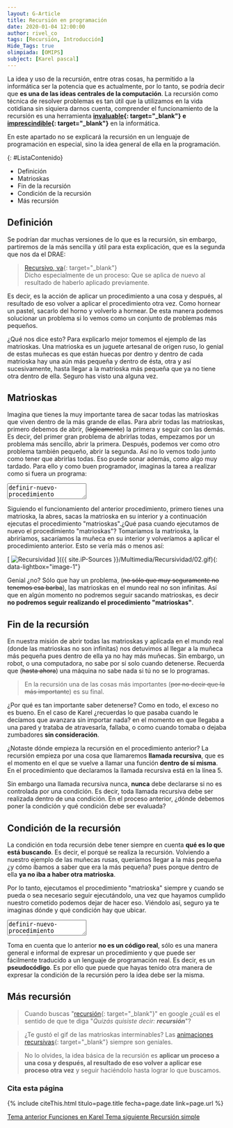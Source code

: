 ```yaml
---
layout: G-Article
title: Recursión en programación
date: 2020-01-04 12:00:00
author: rivel_co
tags: [Recursión, Introducción]
Hide_Tags: true
olimpiada: [OMIPS]
subject: [Karel pascal]
---
```


La idea y uso de la recursión, entre otras cosas, ha permitido a la informática ser la potencia que es actualmente, por lo tanto, se podría decir que **es una de las ideas centrales de la computación**. La recursión como técnica de resolver problemas es tan útil que la utilizamos en la vida cotidiana sin siquiera darnos cuenta, comprender el funcionamiento de la recursión es una herramienta **[invaluable](http://dle.rae.es/?id=M27S7Oj){: target="_blank"} e [imprescindible](http://dle.rae.es/?id=L6eq745){: target="_blank"}** en la informática.

<span>En este apartado no se explicará la recursión en un lenguaje de programación en especial, sino la idea general de ella en la programación.</span>

{: #ListaContenido}
- Definición
- Matrioskas
- Fin de la recursión
- Condición de la recursión
- Más recursión

## Definición

Se podrían dar muchas versiones de lo que es la recursión, sin embargo, partiremos de la más sencilla y útil para esta explicación, que es la segunda que nos da el DRAE:

> [Recursivo, va](http://dle.rae.es/?id=VXkDTwd){: target="_blank"}<br>
> Dicho especialmente de un proceso: Que se aplica de nuevo al resultado de haberlo aplicado previamente.

Es decir, es la acción de aplicar un procedimiento a una cosa y después, al resultado de eso volver a aplicar el procedimiento otra vez. <span>Como hornear un pastel, sacarlo del horno y volverlo a hornear.</span> De esta manera podemos solucionar un problema si lo vemos como un conjunto de problemas más pequeños.

<span>¿Qué nos dice esto?</span> Para explicarlo mejor tomemos el ejemplo de las matrioskas. Una matrioska es un juguete artesanal de origen ruso, lo genial de estas muñecas es que están huecas por dentro y dentro de cada matrioska hay una aún más pequeña y dentro de ésta, otra y así sucesivamente, hasta llegar a la matrioska más pequeña que ya no tiene otra dentro de ella. Seguro has visto una alguna vez.

## Matrioskas

Imagina que tienes la muy importante tarea de sacar todas las matrioskas que viven dentro de la más grande de ellas. Para abrir todas las matrioskas, primero debemos de abrir, (<s>lógicamente</s>) la primera y seguir con las demás. Es decir, del primer gran problema de abrirlas todas, empezamos por un problema más sencillo, abrir la primera. Después, podemos ver como otro problema también pequeño, abrir la segunda. Así no lo vemos todo junto como tener que abrirlas todas. <span>Eso puede sonar además, como algo muy tardado</span>. Para ello y como buen programador, imaginas la tarea a realizar como si fuera un programa:

<textarea class="output">
definir-nuevo-procedimiento "matrioskas" como inicio
	abrir-matrioska;
	sacar-nueva-matrioska;
	matrioskas;
fin;</textarea>

Siguiendo el funcionamiento del anterior procedimiento, primero tienes una matrioska, la abres, sacas la matrioska en su interior y a continuación ejecutas el procedimiento "matrioskas".<span>¿Qué pasa cuando ejecutamos de nuevo el procedimiento "matrioskas"?</span> Tomaríamos la matrioska, la abriríamos, sacaríamos la muñeca en su interior y volveríamos a aplicar el procedimiento anterior. Esto se vería más o menos así:

[<picture>
	<source media="(min-width: 700px)" srcset="{{ site.iP-Sources }}/Multimedia/Recursividad/02.gif">
	<img class="Imagen" src="{{ site.iP-Sources }}/Multimedia/Recursividad/02.gif" alt="Recursividad">
</picture>]({{ site.iP-Sources }}/Multimedia/Recursividad/02.gif){: data-lightbox="image-1"}

<span>Genial ¿no?</span> Sólo que hay un problema, (<s>no sólo que muy seguramente no tenemos esa barba</s>), las matrioskas en el mundo real <span>no son infinitas</span>. Así que en algún momento no podremos seguir sacando matrioskas, es decir **no podremos seguir realizando el procedimiento "matrioskas"**.

## Fin de la recursión

En nuestra misión de abrir todas las matrioskas y aplicada en el mundo real (<span>donde las matrioskas no son infinitas</span>) nos detuvimos al llegar a la muñeca más pequeña pues dentro de ella ya no hay más muñecas. Sin embargo, un robot, o una computadora, no sabe por sí solo cuando detenerse. Recuerda que (<s>hasta ahora</s>) una máquina no sabe nada si tú no se lo programas.

> En la recursión una de las cosas más importantes (<s>por no decir que la más importante</s>) es su final.

<span>¿Por qué es tan importante saber detenerse?</span> Como en todo, el exceso no es bueno. En el caso de Karel ¿recuerdas lo que pasaba cuando le decíamos que avanzara sin importar nada? en el momento en que llegaba a una pared y trataba de atravesarla, fallaba, o como cuando tomaba o dejaba zumbadores **sin consideración**.

¿Notaste dónde empieza la recursión en el procedimiento anterior? La recursión empieza por una cosa que llamaremos **llamada recursiva**, que es el momento en el que se vuelve a llamar una función **dentro de sí misma**. En el procedimiento que declaramos la llamada recursiva está en la línea 5.

Sin embargo una llamada recursiva nunca, **nunca** debe declararse si no es controlada por una condición. Es decir, toda llamada recursiva debe ser realizada dentro de una condición. En el proceso anterior, ¿dónde debemos poner la condición y qué condición debe ser evaluada?

## Condición de la recursión

La condición en toda recursión debe tener siempre en cuenta **qué es lo que está buscando**. Es decir, el porqué se realiza la recursión. Volviendo a nuestro ejemplo de las muñecas rusas, queríamos llegar a la más pequeña ¿y cómo íbamos a saber que era la más pequeña? pues porque dentro de ella **ya no iba a haber otra matrioska**.

Por lo tanto, ejecutamos el procedimiento "matrioska" siempre y cuando se pueda o sea necesario seguir ejecutándolo, una vez que hayamos cumplido nuestro cometido podemos dejar de hacer eso. Viéndolo así, seguro ya te imaginas dónde y qué condición hay que ubicar. 

<textarea class="output">
definir-nuevo-procedimiento "matrioskas" como inicio
	abrir-matrioska
	sacar-nueva-matrioska
	si tiene-otra-muñeca-dentro entonces matrioskas
fin</textarea>

Toma en cuenta que lo anterior **no es un código real**, sólo es una manera general e informal de expresar un procedimiento y que puede ser fácilmente traducido a un lenguaje de programación real. Es decir, es un **pseudocódigo**. Es por ello que puede que hayas tenido otra manera de expresar la condición de la recursión pero la idea debe ser la misma.

## Más recursión

> Cuando buscas "[recursión](https://www.google.com.mx/search?q=recursión){: target="_blank"}" en google ¿cuál es el sentido de que te diga "*Quizás quisiste decir: **recursión***"?

> ¿Te gustó el gif de las matrioskas interminables? Las [animaciones recursivas](http://giphy.com/search/recursive){: target="_blank"} siempre son geniales.

> No lo olvides, la idea básica de la recursión es **aplicar un proceso a una cosa y después, al resultado de eso volver a aplicar ese proceso otra vez** y seguir haciéndolo hasta lograr lo que buscamos.

### Cita esta página

{% include citeThis.html titulo=page.title fecha=page.date link=page.url %}

<div class="Nav">
    <a id="navLeft" href="{{ site.baseurl }}/Karel/Funciones/" title="Funciones en Karel &vert; #iP Code">
        Tema anterior
        <span>Funciones en Karel</span>
    </a>
    <a id="navRight" href="{{ site.baseurl }}/Karel/Recursion/Simple/" title="Recursión simple &vert; #iP Code">
        Tema siguiente
        <span>Recursión simple</span>
    </a>
</div>